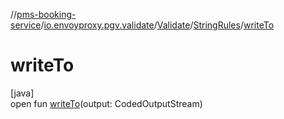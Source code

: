 //[pms-booking-service](../../../../index.md)/[io.envoyproxy.pgv.validate](../../index.md)/[Validate](../index.md)/[StringRules](index.md)/[writeTo](write-to.md)

# writeTo

[java]\
open fun [writeTo](write-to.md)(output: CodedOutputStream)